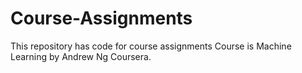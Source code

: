 # Course-Assignments
This repository has code for course assignments
Course is Machine Learning by Andrew Ng Coursera.
